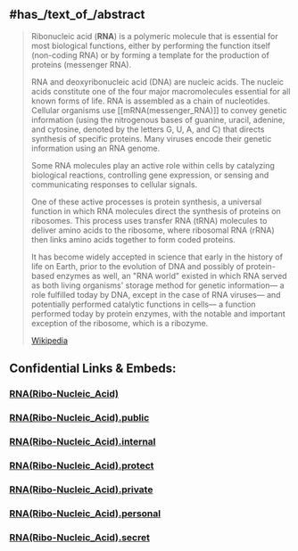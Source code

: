 
## #has_/text_of_/abstract 

> Ribonucleic acid (**RNA**) is a polymeric molecule that is essential for most biological functions, 
> either by performing the function itself (non-coding RNA) 
> or by forming a template for the production of proteins (messenger RNA). 
> 
> RNA and deoxyribonucleic acid (DNA) are nucleic acids. 
> The nucleic acids constitute one of the four major macromolecules essential for all known forms of life. 
> RNA is assembled as a chain of nucleotides. 
> Cellular organisms use [[mRNA(messenger_RNA)]] to convey genetic information 
> (using the nitrogenous bases of guanine, uracil, adenine, and cytosine, denoted by the letters G, U, A, and C) 
> that directs synthesis of specific proteins. 
> Many viruses encode their genetic information using an RNA genome.
>
> Some RNA molecules play an active role within cells by catalyzing biological reactions, 
> controlling gene expression, or sensing and communicating responses to cellular signals. 
> 
> One of these active processes is protein synthesis, a universal function 
> in which RNA molecules direct the synthesis of proteins on ribosomes. 
> This process uses transfer RNA (tRNA) molecules to deliver amino acids to the ribosome, 
> where ribosomal RNA (rRNA) then links amino acids together to form coded proteins.
>
> It has become widely accepted in science that early in the history of life on Earth, 
> prior to the evolution of DNA and possibly of protein-based enzymes as well, an "RNA world" existed 
> in which RNA served as both living organisms' storage method for genetic information—
> a role fulfilled today by DNA, except in the case of RNA viruses—
> and potentially performed catalytic functions in cells—
> a function performed today by protein enzymes, 
> with the notable and important exception of the ribosome, which is a ribozyme.
>
> [Wikipedia](https://en.wikipedia.org/wiki/RNA)


## Confidential Links & Embeds: 

### [RNA(Ribo-Nucleic_Acid)](/_Standards/bio/Genetics/RNA(Ribo-Nucleic_Acid).md) 

### [RNA(Ribo-Nucleic_Acid).public](/_public/bio/Genetics/RNA(Ribo-Nucleic_Acid).public.md) 

### [RNA(Ribo-Nucleic_Acid).internal](/_internal/bio/Genetics/RNA(Ribo-Nucleic_Acid).internal.md) 

### [RNA(Ribo-Nucleic_Acid).protect](/_protect/bio/Genetics/RNA(Ribo-Nucleic_Acid).protect.md) 

### [RNA(Ribo-Nucleic_Acid).private](/_private/bio/Genetics/RNA(Ribo-Nucleic_Acid).private.md) 

### [RNA(Ribo-Nucleic_Acid).personal](/_personal/bio/Genetics/RNA(Ribo-Nucleic_Acid).personal.md) 

### [RNA(Ribo-Nucleic_Acid).secret](/_secret/bio/Genetics/RNA(Ribo-Nucleic_Acid).secret.md)

